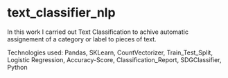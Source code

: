 # text_classifier_nlp

In this work I carried out Text Classification to achive automatic assignement of a category or label to pieces of text.

Technologies used: Pandas, SKLearn, CountVectorizer, Train_Test_Split, Logistic Regression, Accuracy-Score, Classification_Report, SDGClassifier, Python
